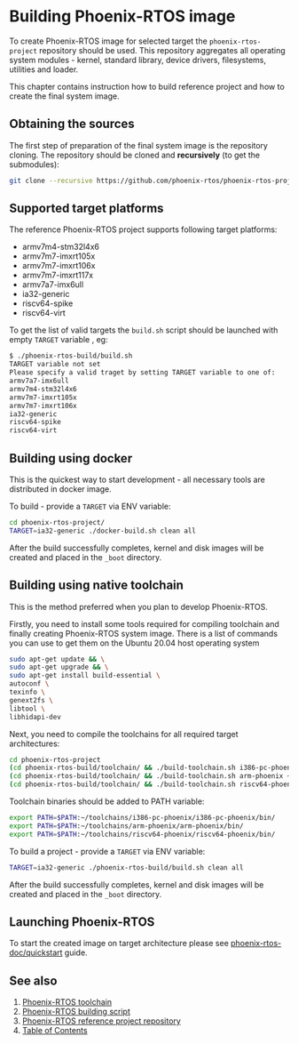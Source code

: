# Building Phoenix-RTOS image

To create Phoenix-RTOS image for selected target the `phoenix-rtos-project` repository should be used. This repository aggregates all operating system modules - kernel, standard library, device drivers, filesystems, utilities and loader.

This chapter contains instruction how to build reference project and how to create the final system image.

## Obtaining the sources

The first step of preparation of the final system image is the repository cloning. The repository should be cloned and **recursively** (to get the submodules):

```bash
git clone --recursive https://github.com/phoenix-rtos/phoenix-rtos-project.git
```

## Supported target platforms

The reference Phoenix-RTOS project supports following target platforms:

* armv7m4-stm32l4x6
* armv7m7-imxrt105x
* armv7m7-imxrt106x
* armv7m7-imxrt117x
* armv7a7-imx6ull
* ia32-generic
* riscv64-spike
* riscv64-virt

To get the list of valid targets the `build.sh` script should be launched with empty `TARGET` variable , eg:

```bash
$ ./phoenix-rtos-build/build.sh
TARGET variable not set
Please specify a valid traget by setting TARGET variable to one of:
armv7a7-imx6ull
armv7m4-stm32l4x6
armv7m7-imxrt105x
armv7m7-imxrt106x
ia32-generic
riscv64-spike
riscv64-virt
```

## Building using docker

This is the quickest way to start development - all necessary tools are distributed in docker image.

To build - provide a `TARGET` via ENV variable:

```bash
cd phoenix-rtos-project/
TARGET=ia32-generic ./docker-build.sh clean all
```

After the build successfully completes, kernel and disk images will be created and placed in the `_boot` directory.

## Building using native toolchain

This is the method preferred when you plan to develop Phoenix-RTOS.

Firstly, you need to install some tools required for compiling toolchain and finally creating Phoenix-RTOS system image.
There is a list of commands you can use to get them on the Ubuntu 20.04 host operating system
```bash
sudo apt-get update && \
sudo apt-get upgrade && \
sudo apt-get install build-essential \
autoconf \
texinfo \
genext2fs \
libtool \
libhidapi-dev
```

Next, you need to compile the toolchains for all required target architectures:

```bash
cd phoenix-rtos-project
(cd phoenix-rtos-build/toolchain/ && ./build-toolchain.sh i386-pc-phoenix ~/toolchains/i386-pc-phoenix)
(cd phoenix-rtos-build/toolchain/ && ./build-toolchain.sh arm-phoenix ~/toolchains/arm-phoenix)
(cd phoenix-rtos-build/toolchain/ && ./build-toolchain.sh riscv64-phoenix ~/toolchains/riscv64-phoenix)
```

Toolchain binaries should be added to PATH variable:

```bash
export PATH=$PATH:~/toolchains/i386-pc-phoenix/i386-pc-phoenix/bin/
export PATH=$PATH:~/toolchains/arm-phoenix/arm-phoenix/bin/
export PATH=$PATH:~/toolchains/riscv64-phoenix/riscv64-phoenix/bin/
```

To build a project - provide a `TARGET` via ENV variable:

```bash
TARGET=ia32-generic ./phoenix-rtos-build/build.sh clean all
```

After the build successfully completes, kernel and disk images will be created and placed in the `_boot` directory.

## Launching Phoenix-RTOS

To start the created image on target architecture please see [phoenix-rtos-doc/quickstart](../quickstart/README.md) guide.

## See also

1. [Phoenix-RTOS toolchain](toolchain.md)
2. [Phoenix-RTOS building script](script.md)
3. [Phoenix-RTOS reference project repository](project.md)
4. [Table of Contents](../README.md)
